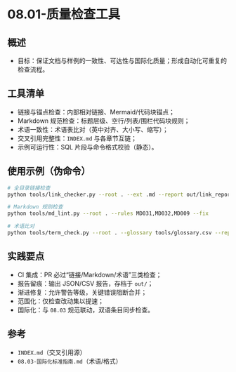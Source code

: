 ﻿# 08.01-质量检查工具

## 概述

- 目标：保证文档与样例的一致性、可达性与国际化质量；形成自动化可重复的检查流程。

## 工具清单

- 链接与锚点检查：内部相对链接、Mermaid/代码块锚点；
- Markdown 规范检查：标题层级、空行/列表/围栏代码块规则；
- 术语一致性：术语表比对（英中对齐、大小写、缩写）；
- 交叉引用完整性：`INDEX.md` 与各章节互链；
- 示例可运行性：SQL 片段与命令格式校验（静态）。

## 使用示例（伪命令）

```bash
# 全目录链接检查
python tools/link_checker.py --root . --ext .md --report out/link_report.json

# Markdown 规则检查
python tools/md_lint.py --root . --rules MD031,MD032,MD009 --fix

# 术语比对
python tools/term_check.py --root . --glossary tools/glossary.csv --report out/term_report.csv
```

## 实践要点

- CI 集成：PR 必过“链接/Markdown/术语”三类检查；
- 报告留痕：输出 JSON/CSV 报告，存档于 `out/`；
- 渐进修复：允许警告等级，关键错误阻断合并；
- 范围化：仅检查改动集以提速；
- 国际化：与 `08.03` 规范联动，双语条目同步检查。

## 参考

- `INDEX.md`（交叉引用源）
- `08.03-国际化标准指南.md`（术语/格式）
